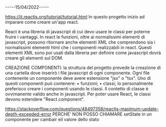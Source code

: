 -----15/04/2022-----

https://it.reactjs.org/tutorial/tutorial.html
In questo progetto inizio ad imparare come creare un'app react.

React è una libreria di javascript di cui devo usare le classi
per poterne fruire i vantaggi.
In react le funzioni, oltre ai normalissimi elementi di javascript,
possono ritornare anche elementi XML che comprendono sia i
normalissimi elementi html che i componenti realizzabili in react.
Questi elementi XML sono poi usati dalla libreria per definire come
javascript dovrà creare gli elementi sul DOM.

CREAZIONE COMPONENTI: la struttura del progetto prevede la creazione
di una cartella dove inserirò i file javascript di ogni componente.
Ogni file contenente un componente deve avere estensione "jsx" o "tsx".
Uno di questi componenti può contenere:
• funzioni;
• classi;
Io personalmente preferisco creare i componenti usando le classi.
Il contetto di classe è ovvimanente valido anche in javascript.
Per poter usare React, le classi devono estendere "React.component".

https://stackoverflow.com/questions/48497358/reactjs-maximum-update-depth-exceeded-error
PERCHE' NON POSSO CHIAMARE setState in un componente per cambair eil valore dello stato
